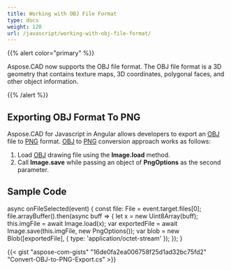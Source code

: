 ```yaml
---
title: Working with OBJ File Format
type: docs
weight: 120
url: /javascript/working-with-obj-file-format/
---
```


{{% alert color="primary" %}}

Aspose.CAD now supports the OBJ file format. The OBJ file format is a 3D geometry that contains texture maps, 3D coordinates, polygonal faces, and other object information.

{{% /alert %}}

## **Exporting OBJ Format To PNG**

Aspose.CAD for Javascript in Angular allows developers to export an [OBJ](https://docs.fileformat.com/3d/obj/) file to [PNG](https://docs.fileformat.com/image/png/) format.
[OBJ](https://docs.fileformat.com/3d/obj/) to [PNG](https://docs.fileformat.com/image/png/) conversion approach works as follows:

1. Load [OBJ](https://docs.fileformat.com/3d/obj/) drawing file using the **Image.load** method.
1. Call **Image.save** while passing an object of **PngOptions** as the second parameter.

## Sample Code

async onFileSelected(event) {
 const file: File = event.target.files[0];
 file.arrayBuffer().then(async buff => {
  let x = new Uint8Array(buff);
  this.imgFile = await Image.load(x);
  var exportedFile = await Image.save(this.imgFile, new PngOptions());
  var blob = new Blob([exportedFile], { type: 'application/octet-stream' });
  });
}

{{< gist "aspose-com-gists" "16de0fa2ea006758f25d1ad32bc75fd2" "Convert-OBJ-to-PNG-Export.cs" >}}
